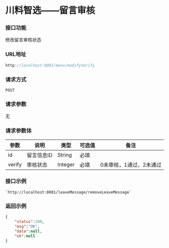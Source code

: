 # 川料智选——留言审核
### 接口功能

修改留言审核状态

### URL地址

```javascript
http://localhost:8081/menu/modifyVerify
```

### 请求方式

`POST`

### 请求参数
 
无

### 请求参数体

| 参数      | 说明                               | 类型      | 可选值       | 备注    |
|---------- |---------------------------------- |---------- |------------- |-------- |
|id  | 留言信息ID | String | 必填 | |
|verify  | 审核状态 | Integer | 必填 | 0未审核，1通过，2未通过 |

### 接口示例

    `http://localhost:8081/leaveMessage/removeLeaveMessage`

### 返回示例

```json
{
    "status":200,
    "msg":"OK",
    "data":null,
    "ok":null
}
```
